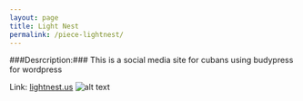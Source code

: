 ```yaml
---
layout: page
title: Light Nest
permalink: /piece-lightnest/
---
```


###Desrcription:### This is a social media site for cubans using budypress for wordpress

Link: [lightnest.us](http://lightnest.us/)
![alt text](https://farm8.staticflickr.com/7462/16149675999_c4629ac8dc_b.jpg "lightnest screenshow")
